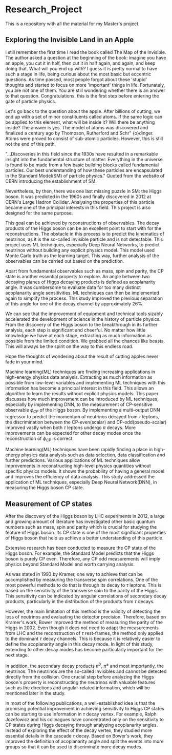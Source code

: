 # Research_Project
This is a repository with all the material for my Master's project.


## Exploring the Invisible Land in an Apple

I still remember the first time I read the book called The Map of the Invisible. The author asked a question at the beginning of the book: imagine you have an apple, you cut it in half, then cut it in half again, and again, and keep doing that. What will you end up with? I guess it is pretty normal to have such a stage in life, being curious about the most basic but eccentric questions. As time passed, most people forgot about these 'stupid' thoughts and started to focus on more 'important' things in life. Fortunately, you are not one of them. You are still wondering whether there is an answer to that question. Congratulations, this is the first step before entering the gate of particle physics.

Let's go back to the question about the apple. After billions of cutting, we end up with a set of minor constituents called atoms. If the same logic can be applied to this element, what will be inside it? Will there be anything inside? The answer is yes. The model of atoms was discovered and finalized a century ago by Thompson, Rutherford and Schr\" {o}dinger. Atoms were proved to consist of sub-atomic particles. However, this is still not the end of this path. 

"...Discoveries in this field since the 1930s have resulted in a remarkable insight into the fundamental structure of matter: Everything in the universe is found to be made from a few basic building blocks called fundamental particles. Our best understanding of how these particles are encapsulated in the Standard Model(SM) of particle physics." Quoted from the website of CERN introducing the establishment of SM. 

Nevertheless, by then, there was one last missing puzzle in SM: the Higgs boson. It was predicted in the 1960s and finally discovered in 2012 at CERN's Large Hadron Collider. Analysing the properties of this particle became one of the principal interests in this field. This project is also designed for the same purpose.

This goal can be achieved by reconstructions of observables. The decay products of the Higgs boson can be an excellent point to start with for the reconstructions. The obstacle in this process is to predict the kinematics of neutrinos, as it is the so-called invisible particle and is not detectable. This project uses ML techniques, especially Deep Neural Networks, to predict neutrinos without building any explicit physics model. This model used Monte Carlo truth as the learning target. This way, further analysis of the observables can be carried out based on the prediction. 

Apart from fundamental observables such as mass, spin and parity, the CP state is another essential property to explore. An angle between two decaying planes of Higgs decaying products is defined as acoplanarity angle. It was cumbersome to evaluate data for too many distinct acoplanarity angle sensitivities. ML techniques can then be implemented again to simplify the process. This study improved the previous separation of this angle for one of the decay channel by approximately 26\%.

We can see that the improvement of equipment and technical tools sizably accelerated the development of science in the history of particle physics. From the discovery of the Higgs boson to the breakthrough in its further analysis, each step is significant and cheerful. No matter how little knowledge we have at each stage, extracting as much information as possible from the limited condition. We grabbed all the chances like beasts. This will always be the spirit on the way to this endless road. 

Hope the thoughts of wondering about the result of cutting apples never fade in your mind.




Machine learning(ML) techniques are finding increasing applications in high-energy physics data analysis. Extracting as much information as possible from low-level variables and implementing ML techniques with this information has become a principal interest in this field. This allows an algorithm to learn the results without explicit physics models. This paper discusses how much improvement can be introduced by ML techniques, especially by implementing DNN, to the measurement of CP-sensitive observable $\phi_{CP}$ of the Higgs boson. By implementing a multi-output DNN regressor to predict the momentum of neutrinos decayed from $\tau$ leptons, the discrimination between the CP-even(scalar) and CP-odd(pseudo-scalar) improved vastly when both $\tau$ leptons undergo $\pi$ decays. More improvements can be expected for other decay modes once the reconstruction of $\phi_{CP}$ is correct.

Machine learning(ML) techniques have been rapidly finding a place in high-energy physics data analysis such as data selection, data classification and further predictions. Various applications of ML techniques allow improvements in reconstructing high-level physics quantities without specific physics models. It shows the probability of having a general model and improves the efficiency of data analysis. This study addressed the application of ML techniques, especially Deep Neural Network(DNN), in measuring the Higgs boson CP state. 


## Measurement of CP states

After the discovery of the Higgs boson by LHC experiments in 2012, a large and growing amount of literature has investigated other basic quantum numbers such as mass, spin and parity which is crucial for studying the feature of Higgs boson. Its CP state is one of the most significant properties of Higgs boson that help us achieve a better understanding of this particle. 

Extensive research has been conducted to measure the CP state of the Higgs boson. For example, the Standard Model predicts that the Higgs boson is purely CP even. Therefore, any CP odd measurements will imply physics beyond Standard Model and worth carrying analysis. 
 
As was stated in 1993 by Kramer, one way to achieve that can be accomplished by measuring the transverse spin correlations. One of the most powerful methods to do that is through its decay to $\tau$ leptons. This is based on the sensitivity of the transverse spin to the parity of the Higgs. This sensitivity can be indicated by angular correlations of secondary decay products, particularly in the distribution of the products from $\tau$ decays.
 
However, the main limitation of this method is the validity of detecting the loss of neutrinos and evaluating the detector precision. Therefore, based on Kramer's work, Bower improved the method of measuring the parity of the Higgs in 2002. Even though it does not need to adapt the measurements from LHC and the reconstruction of $\tau$ rest-frames, the method only applied to the dominant $\tau$ decay channels. This is because it is relatively easier to define the acoplanarity angle in this decay mode. In light of this study, extending to other decay modes has become particularly important for the next stage.
 
In addition, the secondary decay products $\pi^0$, $\pi^{\pm}$ and most importantly, the neutrinos. The neutrinos are the so-called Invisibles and cannot be detected directly from the collision. One crucial step before analyzing the Higgs boson's property is reconstructing the neutrinos with valuable features such as the directions and angular-related information, which will be mentioned later in the study.
 
In most of the following publications, a well-established idea is that the promising potential improvement in achieving sensitivity to Higgs CP states can be starting to use information in $\tau$ decay vertex. For example, Ralph Jozefowicz and his colleagues have concentrated only on the sensitivity to CP states during Higgs decaying through analyzing acoplanarity angles. Instead of exploring the effect of the decay vertex, they studied more essential details in the cascade $\tau$ decay. Based on Bower's work, they improved the definition of acoplanarity angle and split the events into more groups so that it can be used to discriminate more decay modes.
